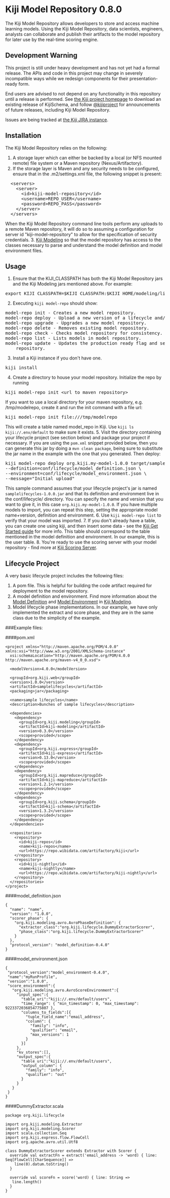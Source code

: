 Kiji Model Repository 0.8.0
===========================
The Kiji Model Repository allows developers to store and access machine learning models. Using the Kiji Model Repository, data scientists, engineers, analysts can collaborate and publish their artifacts to the model repository for later use by the real-time scoring engine.

Development Warning
-------------------

This project is still under heavy development and has not yet had a formal release.
The APIs and code in this project may change in severely incompatible ways while we
redesign components for their presentation-ready form.

End users are advised to not depend on any functionality in this repository until a
release is performed. See [the Kiji project homepage](http://www.kiji.org) to download
an existing release of KijiSchema, and follow [@kijiproject](http://twitter.com/kijiproject)
for announcements of future releases, including Kiji Model Repository.

Issues are being tracked at [the Kiji JIRA instance](https://jira.kiji.org/browse/SCHEMA).

Installation
--
The Kiji Model Repository relies on the following:

1. A storage layer which can either be backed by a local (or NFS mounted remote) file system or a Maven repository (Nexus/Artifactory).
2. If the storage layer is Maven and any security needs to be configured, ensure that in the .m2/settings.xml file, the following snippet is present:
<pre>
  &lt;servers&gt;
    &lt;server&gt;
      &lt;id&gt;kiji-model-repository&lt;/id&gt;
      &lt;username&gt;REPO_USER&lt;/username&gt;
      &lt;password&gt;REPO_PASS&lt;/password&gt;
    &lt;/server&gt;
  &lt;/servers&gt;
</pre>
When the Kiji Model Repository command line tools perform any uploads to a remote Maven repository, it will do so to assuming a configuration for server id "kiji-model-repository" to allow for the specification of security credentials.
3. [Kiji Modeling](/kijiproject/kiji-modeling) so that the model repository has access to the classes necessary to parse and understand the model definition and model environment files.

Usage
--

1. Ensure that the KIJI_CLASSPATH has both the Kiji Model Repository jars and the Kiji Modeling jars mentioned above. For example:
<pre>
export KIJI_CLASSPATH=$KIJI_CLASSPATH:$KIJI_HOME/modeling/lib/\*:$KIJI_HOME/model-repo/lib/\*
</pre>
2. Executing `kiji model-repo` should show:
<pre>
model-repo init - Creates a new model repository.
model-repo deploy - Upload a new version of a lifecycle and/or code artifact.
model-repo upgrade - Upgrades a new model repository.
model-repo delete - Removes existing model repository.
model-repo check - Checks model repository for consistency.
model-repo list - Lists models in model repository.
model-repo update - Updates the production ready flag and sets message for models in the model
    repository.
</pre>
3. Install a Kiji instance if you don't have one.
<pre>
kiji install
</pre>
4. Create a directory to house your model repository. Initialize the repo by running
<pre>
kiji model-repo init &lt;url to maven repository&gt;
</pre>
If you want to use a local directory for your maven repository, e.g. /tmp/modelrepo, create it and run the init command with a file url:
<pre>
kiji model-repo init file:///tmp/modelrepo
</pre>
This will create a table named model_repo in Kiji. Use `kiji ls kiji://.env/default` to make sure it exists.
5. Visit the directory containing your lifecycle project (see section below) and package your project if necessary. If you are using the `pom.xml` snippet provided below, then you can generate this jar by doing a `mvn clean package`, being sure to substitute the jar name in the example with the one that you generated. Then deploy:
<pre>
kiji model-repo deploy org.kiji.my-model-1.0.0 target/samplelifecycles-1.0.0.jar \
--definition=conf/lifecycle/model_definition.json \
--environment=conf/lifecycle/model_environment.json \
--message="Initial upload"
</pre>
This sample command assumes that your lifecycle project's jar is named `samplelifecycles-1.0.0.jar` and that its definition and environment live in the conf/lifecycle/ directory. You can specify the name and version that you want to give it, in this case `org.kiji.my-model-1.0.0`.
If you have multiple models to import, you can repeat this step, setting the appropriate model name+version, definition and environment.
6. Use `kiji model-repo list` to verify that your model was imported.
7. If you don't already have a table, you can create one using kiji, and then insert some data - see the [Kiji Get Started guide](http://www.kiji.org/getstarted) for more info. This table should correspond to the table mentioned in the model definition and environment. In our example, this is the user table.
8. You're ready to use the scoring server with your model repository - find more at [Kiji Scoring Server](https://github.com/kijiproject/kiji-scoring-server).

Lifecycle Project
-----------------
A very basic lifecycle project includes the following files:

1. A pom file. This is helpful for building the code artifact required for deployment to the model repository.
2. A model definition and environment. Find more information about the [Model Definition](https://github.com/kijiproject/kiji-modeling/blob/master/src/main/scala/org/kiji/modeling/config/ModelDefinition.scala) and [Model Environment](https://github.com/kijiproject/kiji-modeling/blob/master/src/main/scala/org/kiji/modeling/config/ModelEnvironment.scala) in [Kiji Modeling](/kijiproject/kiji-modeling).
3. Model lifecycle phase implementations. In our example, we have only implemented the extract and score phase, and they are in the same class due to the simplicity of the example.

###Example files:

####pom.xml
<pre><code>&lt;project xmlns="http://maven.apache.org/POM/4.0.0" xmlns:xsi="http://www.w3.org/2001/XMLSchema-instance"
  xsi:schemaLocation="http://maven.apache.org/POM/4.0.0 http://maven.apache.org/maven-v4_0_0.xsd"&gt;

  &lt;modelVersion&gt;4.0.0&lt;/modelVersion&gt;

  &lt;groupId&gt;org.kiji.web&lt;/groupId&gt;
  &lt;version&gt;1.0.0&lt;/version&gt;
  &lt;artifactId&gt;samplelifecycles&lt;/artifactId&gt;
  &lt;packaging&gt;jar&lt;/packaging&gt;

  &lt;name&gt;sample lifecycles&lt;/name&gt;
  &lt;description&gt;Bunches of sample lifecycles&lt;/description&gt;

  &lt;dependencies&gt;
    &lt;dependency&gt;
      &lt;groupId&gt;org.kiji.modeling&lt;/groupId&gt;
      &lt;artifactId&gt;kiji-modeling&lt;/artifactId&gt;
      &lt;version&gt;0.3.0&lt;/version&gt;
      &lt;scope&gt;provided&lt;/scope&gt;
    &lt;/dependency&gt;
    &lt;dependency&gt;
      &lt;groupId&gt;org.kiji.express&lt;/groupId&gt;
      &lt;artifactId&gt;kiji-express&lt;/artifactId&gt;
      &lt;version&gt;0.13.0&lt;/version&gt;
      &lt;scope&gt;provided&lt;/scope&gt;
    &lt;/dependency&gt;
    &lt;dependency&gt;
      &lt;groupId&gt;org.kiji.mapreduce&lt;/groupId&gt;
      &lt;artifactId&gt;kiji-mapreduce&lt;/artifactId&gt;
      &lt;version&gt;1.2.1&lt;/version&gt;
      &lt;scope&gt;provided&lt;/scope&gt;
    &lt;/dependency&gt;
    &lt;dependency&gt;
      &lt;groupId&gt;org.kiji.schema&lt;/groupId&gt;
      &lt;artifactId&gt;kiji-schema&lt;/artifactId&gt;
      &lt;version&gt;1.3.2&lt;/version&gt;
      &lt;scope&gt;provided&lt;/scope&gt;
    &lt;/dependency&gt;
  &lt;/dependencies&gt;

  &lt;repositories&gt;
    &lt;repository&gt;
      &lt;id&gt;kiji-repos&lt;/id&gt;
      &lt;name&gt;kiji-repos&lt;/name&gt;
      &lt;url&gt;https://repo.wibidata.com/artifactory/kiji&lt;/url&gt;
    &lt;/repository&gt;
    &lt;repository&gt;
      &lt;id&gt;kiji-nightly&lt;/id&gt;
      &lt;name&gt;kiji-nightly&lt;/name&gt;
      &lt;url&gt;https://repo.wibidata.com/artifactory/kiji-nightly&lt;/url&gt;
    &lt;/repository&gt;
  &lt;/repositories&gt;
&lt;/project&gt;
</code></pre>

####model_definition.json
<pre><code>{
  "name": "name",
  "version": "1.0.0",
  "scorer_phase": {
    "org.kiji.modeling.avro.AvroPhaseDefinition": {
      "extractor_class":"org.kiji.lifecycle.DummyExtractorScorer",
      "phase_class":"org.kiji.lifecycle.DummyExtractorScorer"
    }
  },
  "protocol_version": "model_definition-0.4.0"
}
</code></pre>

####model_environment.json
<pre><code>{
 "protocol_version":"model_environment-0.4.0",
 "name":"myRunProfile",
 "version":"1.0.0",
 "score_environment":{
   "org.kiji.modeling.avro.AvroScoreEnvironment":{
     "input_spec":{
       "table_uri":"kiji://.env/default/users",
       "time_range": { "min_timestamp": 0, "max_timestamp": 9223372036854775807 },
       "columns_to_fields":[{
         "tuple_field_name":"email_address",
         "column": {
           "family": "info",
           "qualifier": "email",
           "max_versions": 1
         }
       }]
     },
     "kv_stores":[],
     "output_spec":{
       "table_uri":"kiji://.env/default/users",
       "output_column": {
         "family": "info",
         "qualifier": "out"
       }
     }
   }
 }
}
</code></pre>

####DummyExtractor.scala

<pre><code>package org.kiji.lifecycle

import org.kiji.modeling.Extractor
import org.kiji.modeling.Scorer
import scala.collection.Seq
import org.kiji.express.flow.FlowCell
import org.apache.avro.util.Utf8

class DummyExtractorScorer extends Extractor with Scorer {
  override val extractFn = extract('email_address -> 'word) { line: Seq[FlowCell[CharSequence]] =>
    line(0).datum.toString()
  }

  override val scoreFn = score('word) { line: String =>
   line.length()
  }
}
</code></pre>




